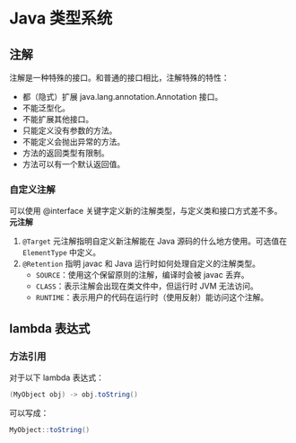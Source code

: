 # Java 类型系统

## 注解
注解是一种特殊的接口。和普通的接口相比，注解特殊的特性：
* 都（隐式）扩展 java.lang.annotation.Annotation 接口。
* 不能泛型化。
* 不能扩展其他接口。
* 只能定义没有参数的方法。
* 不能定义会抛出异常的方法。
* 方法的返回类型有限制。
* 方法可以有一个默认返回值。

### 自定义注解
可以使用 @interface 关键字定义新的注解类型，与定义类和接口方式差不多。
**元注解**
1. `@Target` 元注解指明自定义新注解能在 Java 源码的什么地方使用。可选值在 `ElementType` 中定义。
2. `@Retention` 指明 javac 和 Java 运行时如何处理自定义的注解类型。
    * `SOURCE`：使用这个保留原则的注解，编译时会被 javac 丢弃。
    * `CLASS`：表示注解会出现在类文件中，但运行时 JVM 无法访问。
    * `RUNTIME`：表示用户的代码在运行时（使用反射）能访问这个注解。

## lambda 表达式
### 方法引用
对于以下 lambda 表达式：
```java
(MyObject obj) -> obj.toString()
```
可以写成：
```java
MyObject::toString()
```
